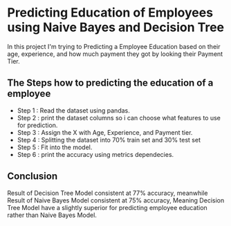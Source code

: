 # Predicting Education of Employees using Naive Bayes and Decision Tree
In this project I'm trying to Predicting a Employee Education based on their age, experience, and how much payment they got by looking their Payment Tier.
## The Steps how to predicting the education of a employee
- Step 1 : Read the dataset using pandas.
- Step 2 : print the dataset columns so i can choose what features to use for prediction.
- Step 3 : Assign the X with Age, Experience, and Payment tier.
- Step 4 : Splitting the dataset into 70% train set and 30% test set
- Step 5 : Fit into the model.
- Step 6 : print the accuracy using metrics dependecies.

## Conclusion
Result of Decision Tree Model consistent at 77% accuracy, meanwhile Result of Naive Bayes Model consistent at 75% accuracy, Meaning Decision Tree Model have a slightly superior for predicting employee education rather than Naive Bayes Model.


